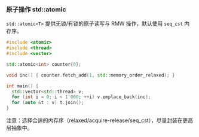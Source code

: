 ### 原子操作 std::atomic

`std::atomic<T>` 提供无锁/有锁的原子读写与 RMW 操作，默认使用 `seq_cst` 内存序。

```cpp
#include <atomic>
#include <thread>
#include <vector>

std::atomic<int> counter{0};

void inc() { counter.fetch_add(1, std::memory_order_relaxed); }

int main() {
  std::vector<std::thread> v;
  for (int i = 0; i < 1'000; ++i) v.emplace_back(inc);
  for (auto &t : v) t.join();
}
```

注意：选择合适的内存序（relaxed/acquire-release/seq_cst），尽量封装在更高层抽象中。

